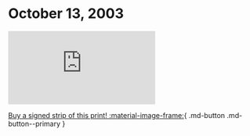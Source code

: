 # October 13, 2003

![](https://www.achewood.com/comic.php?date=10132003)

[Buy a signed strip of this print! :material-image-frame:](https://achewood-holiday-pop-up.myshopify.com/products/strip#10132003){ .md-button .md-button--primary }
